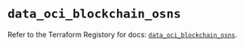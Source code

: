 # `data_oci_blockchain_osns`

Refer to the Terraform Registory for docs: [`data_oci_blockchain_osns`](https://registry.terraform.io/providers/oracle/oci/6.18.0/docs/data-sources/blockchain_osns).
